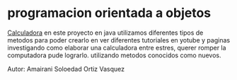 # programacion orientada a objetos

[Calculadora](Calculadora/src/main/java/com/amaisov/calculadora/Calculadora.java)
en este proyecto en java utilizamos diferentes tipos de metodos para poder crearlo en ver diferentes tutoriales en yotube y paginas investigando como elaborar una calculadora entre estres, querer romper la computadora pude lograrlo. utilizando metodos conocidos como nuevos.

Autor: Amairani Soloedad Ortiz Vasquez
